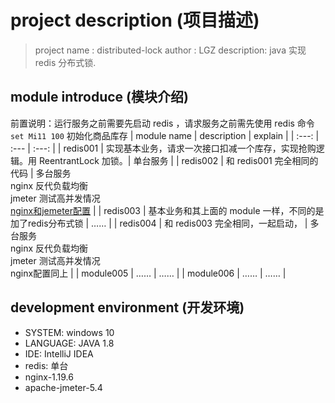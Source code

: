 # project description (项目描述)

> project name : distributed-lock
> author : LGZ
> description: java 实现 redis 分布式锁.

## module introduce (模块介绍)
前置说明：运行服务之前需要先启动 redis ，请求服务之前需先使用 redis 命令 `set Mi11 100` 初始化商品库存
| module name | description | explain |
| :---: | :--- | :---: |
|  redis001 | 实现基本业务，请求一次接口扣减一个库存，实现抢购逻辑。用 ReentrantLock 加锁。| 单台服务 |
|  redis002 | 和 redis001 完全相同的代码  | 多台服务<br/> nginx 反代负载均衡<br/> jmeter 测试高并发情况<br/>[nginx和jemeter配置](./NGINX&JEMETER.md) |
|  redis003 | 基本业务和其上面的 module 一样，不同的是加了redis分布式锁 | …… |
|  redis004 | 和 redis003 完全相同，一起启动， | 多台服务<br/> nginx 反代负载均衡<br/> jmeter 测试高并发情况<br/>nginx配置同上 |
|  module005 | …… | …… |
|  module006 | …… | …… |

## development environment (开发环境)
- SYSTEM:  windows 10
- LANGUAGE:  JAVA 1.8
- IDE:  IntelliJ IDEA
- redis: 单台
- nginx-1.19.6
- apache-jmeter-5.4